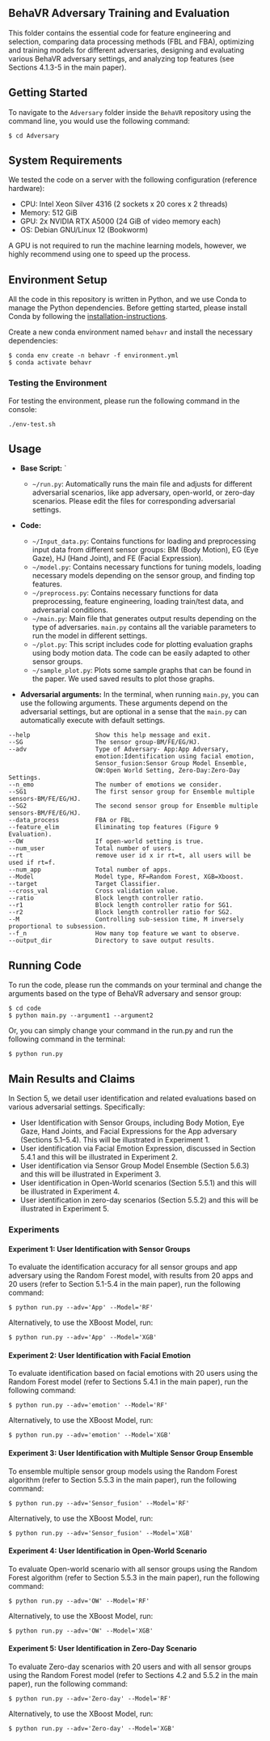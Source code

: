 
## BehaVR Adversary Training and Evaluation

This folder contains the essential code for feature engineering and selection, comparing data processing methods (FBL and FBA), optimizing and training models for different adversaries, designing and evaluating various BehaVR adversary settings, and analyzing top features (see Sections 4.1.3-5 in the main paper).


## Getting Started
To navigate to the `Adversary` folder inside the `BehaVR` repository using the command line, you would use the following command:

```console
$ cd Adversary
```

## System Requirements
We tested the code on a server with the following configuration (reference hardware):

- CPU: Intel Xeon Silver 4316 (2 sockets x 20 cores x 2 threads)
- Memory: 512 GiB
- GPU: 2x NVIDIA RTX A5000 (24 GiB of video memory each)
- OS: Debian GNU/Linux 12 (Bookworm)

A GPU is not required to run the machine learning models, however, we highly recommend using one to speed up the process.

## Environment Setup

All the code in this repository is written in Python, and we use Conda to manage the Python dependencies.
Before getting started, please install Conda by following the [installation-instructions](https://conda.io/projects/conda/en/latest/user-guide/install/linux.html).

Create a new conda environment named `behavr` and install the necessary dependencies: 

```console
$ conda env create -n behavr -f environment.yml
$ conda activate behavr
```

### Testing the Environment 
For testing the environment, please run the following command in the console: 
```console
./env-test.sh
```

## Usage

- **Base Script:** `
  - `~/run.py`: Automatically runs the main file and adjusts for different adversarial scenarios, like app adversary, open-world, or zero-day scenarios. Please edit the files for corresponding adversarial settings.
  
- **Code:**
  - `~/Input_data.py`: Contains functions for loading and preprocessing input data from different sensor groups: BM (Body Motion), EG (Eye Gaze), HJ (Hand Joint), and FE (Facial Expression).
  - `~/model.py`: Contains necessary functions for tuning models, loading necessary models depending on the sensor group, and finding top features.
  - `~/preprocess.py`: Contains necessary functions for data preprocessing, feature engineering, loading train/test data, and adversarial conditions.
  - `~/main.py`: Main file that generates output results depending on the type of adversaries. `main.py` contains all the variable parameters to run the model in different settings.
  - `~/plot.py`: This script includes code for plotting evaluation graphs using body motion data. The code can be easily adapted to other sensor groups.
  - `~/sample_plot.py`: Plots some sample graphs that can be found in the paper. We used saved results to plot those graphs.

- **Adversarial arguments:**
In the terminal, when running `main.py`, you can use the following arguments. These arguments depend on the adversarial settings, but are optional in a sense that the `main.py` can automatically execute with default settings.

```
--help                  Show this help message and exit.
--SG                    The sensor group-BM/FE/EG/HJ.
--adv                   Type of Adversary- App:App Adversary, 
                        emotion:Identification using facial emotion, 
                        Sensor_fusion:Sensor Group Model Ensemble, 
                        OW:Open World Setting, Zero-Day:Zero-Day Settings.
--n_emo                 The number of emotions we consider.
--SG1                   The first sensor group for Ensemble multiple sensors-BM/FE/EG/HJ.
--SG2                   The second sensor group for Ensemble multiple sensors-BM/FE/EG/HJ.
--data_process          FBA or FBL.
--feature_elim          Eliminating top features (Figure 9 Evaluation).   
--OW                    If open-world setting is true.
--num_user              Total number of users.
--rt                    remove user id x ir rt=t, all users will be used if rt=f.
--num_app               Total number of apps.
--Model                 Model type, RF=Random Forest, XGB=Xboost.
--target                Target Classifier.
--cross_val             Cross validation value.
--ratio                 Block length controller ratio.
--r1                    Block length controller ratio for SG1.
--r2                    Block length controller ratio for SG2.
--M                     Controlling sub-session time, M inversely proportional to subsession.
--f_n                   How many top feature we want to observe.
--output_dir            Directory to save output results.

```
## Running Code
To run the code, please run the commands on your terminal and change the arguments based on the type of BehaVR adversary and sensor group:

```console
$ cd code
$ python main.py --argument1 --argument2
```
Or, you can simply change your command in the run.py and run the following command in the terminal:

```console
$ python run.py
```

## Main Results and Claims

In Section 5, we detail user identification and related evaluations based on various adversarial settings. Specifically:

- User Identification with Sensor Groups, including Body Motion, Eye Gaze, Hand Joints, and Facial Expressions for the App adversary (Sections 5.1–5.4). This will be illustrated in Experiment 1.
- User identification via Facial Emotion Expression, discussed in Section 5.4.1 and this will be illustrated in Experiment 2.
- User identification via Sensor Group Model Ensemble (Section 5.6.3) and this will be illustrated in Experiment 3. 
- User identification in Open-World scenarios (Section 5.5.1) and this will be illustrated in Experiment 4.
- User identification in zero-day scenarios (Section 5.5.2) and this will be illustrated in Experiment 5.

### Experiments 

#### Experiment 1: User Identification with Sensor Groups
To evaluate the identification accuracy for all sensor groups and app adversary using the Random Forest model, with results from 20 apps and 20 users (refer to Section 5.1-5.4 in the main paper), run the following command:

```console
$ python run.py --adv='App' --Model='RF'
```
Alternatively, to use the XBoost Model, run:

```console
$ python run.py --adv='App' --Model='XGB'
```

#### Experiment 2: User Identification with Facial Emotion
To evaluate identification based on facial emotions with 20 users using the Random Forest model (refer to Sections 5.4.1 in the main paper), run the following command:

```console
$ python run.py --adv='emotion' --Model='RF'
```
Alternatively, to use the XBoost Model, run:

```console
$ python run.py --adv='emotion' --Model='XGB'
```

#### Experiment 3: User Identification with Multiple Sensor Group Ensemble
To ensemble multiple sensor group models using the Random Forest algorithm (refer to Section 5.5.3 in the main paper), run the following command: 

```console
$ python run.py --adv='Sensor_fusion' --Model='RF'
```
Alternatively, to use the XBoost Model, run:

```console
$ python run.py --adv='Sensor_fusion' --Model='XGB'
```

#### Experiment 4: User Identification in Open-World Scenario
To evaluate Open-world scenario with all sensor groups using the Random Forest algorithm (refer to Section 5.5.3 in the main paper), run the following command: 

```console
$ python run.py --adv='OW' --Model='RF'
```
Alternatively, to use the XBoost Model, run:

```console
$ python run.py --adv='OW' --Model='XGB'
```


#### Experiment 5: User Identification in Zero-Day Scenario
To evaluate Zero-day scenarios with 20 users and with all sensor groups using the Random Forest model (refer to Sections 4.2 and 5.5.2 in the main paper), run the following command:

```console
$ python run.py --adv='Zero-day' --Model='RF'
```
Alternatively, to use the XBoost Model, run:

```console
$ python run.py --adv='Zero-day' --Model='XGB'
```
